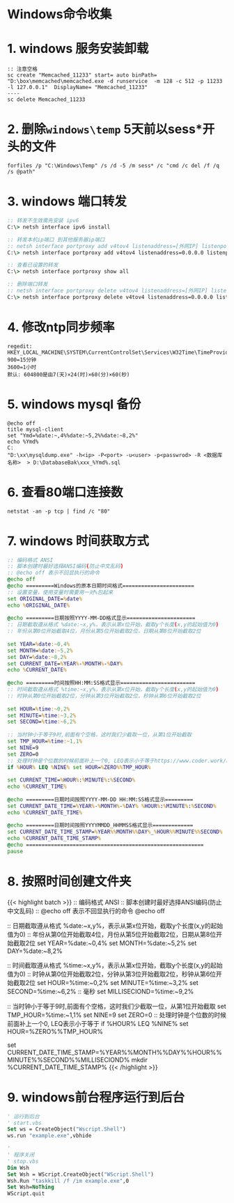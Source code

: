 # Windows命令收集


# 1. windows 服务安装卸载
```batch
:: 注意空格
sc create "Memcached_11233" start= auto binPath= "D:\box\memcached\memcached.exe -d runservice  -m 128 -c 512 -p 11233 -l 127.0.0.1"  DisplayName= "Memcached_11233" 
----
sc delete Memcached_11233
```

# 2. 删除`windows\temp` 5天前以sess*开头的文件
```batch
forfiles /p "C:\Windows\Temp" /s /d -5 /m sess* /c "cmd /c del /f /q /s @path"
```

# 3. windows 端口转发  
```bat
:: 转发不生效需先安装 ipv6 
C:\> netsh interface ipv6 install

:: 转发本机ip端口 到其他服务器ip端口
:: netsh interface portproxy add v4tov4 listenaddress=[外网IP] listenport=[外网端口] connectaddress=[内网IP] connectport=[内网端口]
C:\> netsh interface portproxy add v4tov4 listenaddress=0.0.0.0 listenport=10055 connectaddress=10.42.0.58 connectport=10050

:: 查看已设置的转发 
C:\> netsh interface portproxy show all

:: 删除端口转发
:: netsh interface portproxy delete v4tov4 listenaddress=[外网IP] listenport=[外网端口]
C:\> netsh interface portproxy delete v4tov4 listenaddress=0.0.0.0 listenport=10055

```

# 4. 修改ntp同步频率
```batch
regedit:
HKEY_LOCAL_MACHINE\SYSTEM\CurrentControlSet\Services\W32Time\TimeProviders\NtpClient\SpecialPollInterval
900=15分钟
3600=1小时
默认: 604800是由7(天)×24(时)×60(分)×60(秒)
```
# 5. windows mysql 备份
```batch
@echo off
title mysql-client
set "Ymd=%date:~,4%%date:~5,2%%date:~8,2%"
echo %Ymd%
C:
"D:\xx\mysqldump.exe" -h<ip> -P<port> -u<user> -p<passwrod> -R <数据库名称>  > D:\DatabaseBak\xxx_%Ymd%.sql
```
# 6. 查看80端口连接数
```batch 
netstat -an -p tcp | find /c "80"
```
# 7. windows 时间获取方式 
```bat
:: 编码格式 ANSI
:: 脚本创建时最好选择ANSI编码(防止中文乱码)
:: @echo off 表示不回显执行的命令
@echo off 
@echo =========Windows的原本日期时间格式=======================
:: 设置变量，使用变量时需要用一对%包起来
set ORIGINAL_DATE=%date% 
echo %ORIGINAL_DATE%
 
@echo =========日期按照YYYY-MM-DD格式显示======================
:: 日期截取遵从格式 %date:~x,y%，表示从第x位开始，截取y个长度(x,y的起始值为0)
:: 年份从第0位开始截取4位，月份从第5位开始截取2位，日期从第8位开始截取2位
 
set YEAR=%date:~0,4%
set MONTH=%date:~5,2%
set DAY=%date:~8,2%
set CURRENT_DATE=%YEAR%-%MONTH%-%DAY%
echo %CURRENT_DATE%
 
@echo =========时间按照HH:MM:SS格式显示========================
:: 时间截取遵从格式 %time:~x,y%，表示从第x位开始，截取y个长度(x,y的起始值为0)
:: 时钟从第0位开始截取2位，分钟从第3位开始截取2位，秒钟从第6位开始截取2位
 
set HOUR=%time:~0,2%
set MINUTE=%time:~3,2%
set SECOND=%time:~6,2%
 
:: 当时钟小于等于9时,前面有个空格，这时我们少截取一位，从第1位开始截取
set TMP_HOUR=%time:~1,1%
set NINE=9
set ZERO=0
:: 处理时钟是个位数的时候前面补上一个0, LEQ表示小于等于https://www.coder.work/article/6503907
if %HOUR% LEQ %NINE% set HOUR=%ZERO%%TMP_HOUR%
 
set CURRENT_TIME=%HOUR%:%MINUTE%:%SECOND%
echo %CURRENT_TIME%
 
@echo =========日期时间按照YYYY-MM-DD HH:MM:SS格式显示=========
set CURRENT_DATE_TIME=%YEAR%-%MONTH%-%DAY% %HOUR%:%MINUTE%:%SECOND%
echo %CURRENT_DATE_TIME%
 
@echo =========日期时间按照YYYYMMDD_HHMMSS格式显示=============
set CURRENT_DATE_TIME_STAMP=%YEAR%%MONTH%%DAY%_%HOUR%%MINUTE%%SECOND%
echo %CURRENT_DATE_TIME_STAMP%
@echo =========================================================
pause
```

# 8. 按照时间创建文件夹 
{{< highlight batch >}}
:: 编码格式 ANSI
:: 脚本创建时最好选择ANSI编码(防止中文乱码)
:: @echo off 表示不回显执行的命令
@echo off 
 
:: 日期截取遵从格式 %date:~x,y%，表示从第x位开始，截取y个长度(x,y的起始值为0)
:: 年份从第0位开始截取4位，月份从第5位开始截取2位，日期从第8位开始截取2位
set YEAR=%date:~0,4%
set MONTH=%date:~5,2%
set DAY=%date:~8,2%
 
:: 时间截取遵从格式 %time:~x,y%，表示从第x位开始，截取y个长度(x,y的起始值为0)
:: 时钟从第0位开始截取2位，分钟从第3位开始截取2位，秒钟从第6位开始截取2位
set HOUR=%time:~0,2%
set MINUTE=%time:~3,2%
set SECOND=%time:~6,2%
:: 毫秒
set MILLISECIOND=%time:~9,2%
 
:: 当时钟小于等于9时,前面有个空格，这时我们少截取一位，从第1位开始截取
set TMP_HOUR=%time:~1,1%
set NINE=9
set ZERO=0
:: 处理时钟是个位数的时候前面补上一个0, LEQ表示小于等于
if %HOUR% LEQ %NINE% set HOUR=%ZERO%%TMP_HOUR%
 
set CURRENT_DATE_TIME_STAMP=%YEAR%%MONTH%%DAY%%HOUR%%MINUTE%%SECOND%%MILLISECIOND%
mkdir %CURRENT_DATE_TIME_STAMP%
{{< /highlight >}}

# 9. windows前台程序运行到后台
```vb
' 运行到后台
' start.vbs 
Set ws = CreateObject("Wscript.Shell")  
ws.run "example.exe",vbhide

'
' 程序关闭
' stop.vbs
Dim Wsh
Set Wsh = WScript.CreateObject("WScript.Shell")
Wsh.Run "taskkill /f /im example.exe",0
Set Wsh=NoThing
WScript.quit
```

